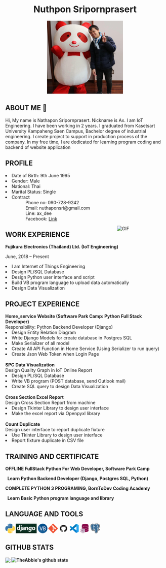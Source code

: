 
<h1 align="center">Nuthpon Sripornprasert</h1>
<p align="center">
<img src="picture/my_picture.jpg" alt="drawing" width="240" height="230"/>
</p>

<h2>ABOUT ME 👋</h2>
<p>Hi, My name is Nathapon Sripornprasert. Nickname is Ax. I am IoT Engineering. I have been working in 2 years. I graduated from Kasetsart University Kampaheng Saen Campus, Bachelor degree of industrial engineering. I create project to support in production process of the company. In my free time, I are dedicated for learning program coding and backend of website application</p>


<h2>PROFILE</h2>
<div>
<span>
<li>Date of Birth: 9th June 1995</li>
<li>Gender: Male</li>
<li>National: Thai</li>
<li>Marital Status: Single</li>
<li>Contract
  <ul>
    <dd>Phone no: 090-728-9242</dd>
    <dd>Email: nuthaponsri@gmail.com</dd>
    <dd>Line: ax_dee</dd>
    <dd>Facebook: <a href="https://www.facebook.com/nax.seekid">Link</a></dd>
  </ul>
</li>
</span>
<img align="right" alt="GIF" src="https://raw.githubusercontent.com/rahul-jha98/rahul-jha98/main/techstack.gif" width="30%"/>
</div>
  
<h2>WORK EXPERIENCE</h2>
<b>Fujikura Electronics (Thailand) Ltd.  (IoT Engineering)</b>
<p>June, 2018 – Present</p>
    <li>I am Internet of Things Engineering</li>
    <li>Design PL/SQL Database</li>
    <li>Design Python user interface and script</li>
    <li>Build VB program language to upload data automatically</li>
    <li>Design Data Visualization</li>

<h2>PROJECT EXPERIENCE</h2>
<div>
  <b>Home_service Website (Software Park Camp: Python Full Stack Developer)</b><br/>
  Responsibility: Python Backend Developer (Django)
    <li>Design Entity Relation Diagram</li>
    <li>Write Django Models for create database in Postgres SQL</li>
    <li>Make Serializer of all model</li>
    <li>Create All API Function in Home Service (Using Serializer to run query)</li>
    <li>Create Json Web Token when Login Page</li>
</div>
<br/>
<div>
<b>SPC Data Visualization</b><br/>
Design Quality Graph in IoT Online Report
   <li>Design PL/SQL Database</li>
   <li>Write VB program (POST database, send Outlook mail)</li>
   <li>Create SQL query to design Data Visualization</li>
</div>
<br/>
<div>
<b>Cross Section Excel Report</b><br/>
Design Cross Section Report from machine
   <li>Design Tkinter Library to design user interface</li>
   <li>Make the excel report via Openpyxl library</li>
</div>
<br>
<div>
<b>Count Duplicate</b><br/>
Design user interface to report duplicate fixture
   <li>Use Tkinter Library to design user interface</li>
   <li>Report fixture duplicate in CSV file</li>
</div>

<h2>TRAINING AND CERTIFICATE</h2>
<b>OFFLINE FullStack Python For Web Developer, Software Park Camp<br>
<p>&nbsp;&nbsp;Learn Python Backend Developer (Django, Postgres SQL, Python)</p>
<b>COMPLETE PYTHON 3 PROGRAMING, BornToDev Coding Academy<br>
<p>&nbsp;&nbsp;Learn Basic Python program language and library</p>


<h2>LANGUAGE AND TOOLS</h2>
<code><img height="30" src="picture/python.png"></code>
<code><img height="30" src="picture/django-logo-negative.png"></code>
<code><img height="30" src="picture/vbnet.png"></code>
<code><img height="30" src="picture/git.png"></code>
<code><img height="30" src="picture/github.png"></code>
<code><img height="30" src="picture/vscode.png"></code>
<code><img height="30" src="picture/PLSQL.jpg"></code>
<code><img height="30" src="picture/postgresql.png"></code>

<h2>GITHUB STATS</h2>
<img align="center" src="https://github-readme-stats.vercel.app/api/top-langs/?username=Nathapons&layout=compact&theme=material-palenight" width="400px"/>
<img align="center" src="https://github-readme-stats.vercel.app/api?username=Nathapons&show_icons=true&include_all_commits=true&theme=radical" alt="TheAbbie's github stats" width="400px" />
